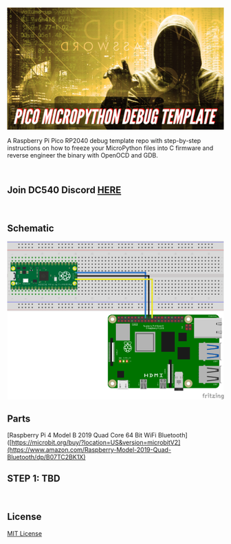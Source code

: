 ![image](https://github.com/mytechnotalent/pico-micropython-debug-template/blob/main/Pico%20MicroPython%20Debug%20Template-1.png?raw=true)

A Raspberry Pi Pico RP2040 debug template repo with step-by-step instructions on how to freeze your MicroPython files into C firmware and reverse engineer the binary with OpenOCD and GDB.

<br>

## Join DC540 Discord [HERE](https://discord.gg/TC9V9RCr5U)

<br>

## Schematic
![image](https://github.com/mytechnotalent/pico-micropython-debug-template/blob/main/schematic.png?raw=true)

## Parts
[Raspberry Pi 4 Model B 2019 Quad Core 64 Bit WiFi Bluetooth]([https://microbit.org/buy/?location=US&version=microbitV2](https://www.amazon.com/Raspberry-Model-2019-Quad-Bluetooth/dp/B07TC2BK1X)


## STEP 1: TBD


<br>

## License
[MIT License](https://raw.githubusercontent.com/mytechnotalent/pico-micropython-debug-template/main/LICENSE)
